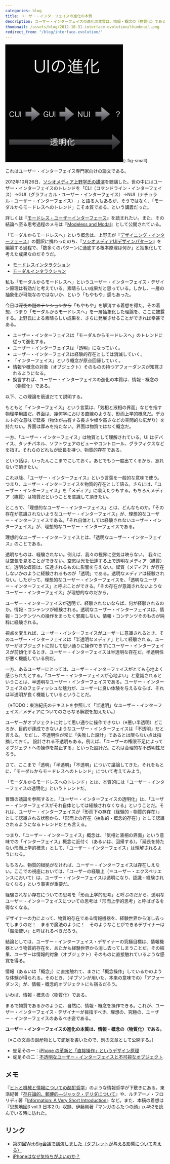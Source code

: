 ```yaml
---
categories: blog
title: ユーザー・インターフェイスの進化の本質
description: ユーザー・インターフェイスの進化の本質は、情報・概念の〈物質化〉である。まるで物質であるかのように、自然に、情報・概念を操作できるようにすることである。
thumbnail: /assets/blog/2012-10-31-interface-evolution/thumbnail.png
redirect_from: "/blog/interface-evolution/"
---
```


![](/assets/blog/2012-10-31-interface-evolution/ui-evolution.png){:.fig-small}

これはユーザー・インターフェイス専門家向けの論文である。

2012年10月26日、[ソシオメディア上野学氏の講演](https://www.sociomedia.co.jp/4085)を聴講した。世の中にはユーザー・インターフェイスのトレンドを「CLI（コマンドライン・インターフェイス）→GUI（グラフィカル・ユーザー・インターフェイス）→NUI（ナチュラル・ユーザー・インターフェイス） 」と語る人もあるが、そうではなく、「モーダルからモードレスへのトレンド」こそ本質である、という講義だった。

詳しくは『[モードレス・ユーザーインターフェース](https://www.sociomedia.co.jp/3950)』を読まれたい。また、その結論へ至る思考過程のメモは『[Modeless and Modal](http://modelessdesign.com/modelessandmodal/)』として公開されている。

「モーダルからモードレスへ」という概念は、上野氏が『[デザイニング・インターフェース](http://www.oreilly.co.jp/books/9784873113166/)』の翻訳に携わったのち、『[ソシオメディアUIデザインパターン](https://www.sociomedia.co.jp/category/uidesignpatterns)』を編纂する過程で、「数多くのパターンに通底する根本原理は何か」と抽象化して考えた成果なのだそうだ。

- [モードレスインタラクション](https://www.sociomedia.co.jp/1358)
- [モーダルインタラクション](https://www.sociomedia.co.jp/1357)

私も「モーダルからモードレスへ」というユーザー・インターフェイス・デザイン原理は有効だと考えている。素晴らしい成果だと思っている。しかし、一層の抽象化が可能なのではないか、という「もやもや」感もあった。

今日は<del>深夜の謎のテンションから</del>「もやもや」を解消する着想を得た。その着想、つまり「モーダルからモードレスへ」を一層抽象化した理論を、ここに披露する。上野氏による素晴らしい成果を、さらに発展させることができれば幸甚である。

- ユーザー・インターフェイスは「モーダルからモードレスへ」のトレンドに従って進化する。
- ユーザー・インターフェイスは「透明」になっていく。
- ユーザー・インターフェイスは経験的存在としては消滅していく。
- 「インターフェイス」という概念が原点回帰していく。
- 情報や概念の対象（オブジェクト）そのものの持つアフォーダンスが知覚されるようになる。
- 換言すれば、ユーザー・インターフェイスの進化の本質は、情報・概念の〈物質化〉である。

以下、この理論を筋道だてて説明する。

もともと「インターフェイス」という言葉は、「気相と液相の界面」などを指す物理学用語だ。界面は、幾何学における直線のような、形而上学的概念だ。デカルト的な意味で延長（物体が占有する長さや幅や高さなどの空間的な広がり）を持たない。界面は厚みを持たない。界面は物質ではなく概念だ。

一方、「ユーザー・インターフェイス」は物質として理解されている。UI はデバイス、タッチパネル、ソフトウェアのビューやコントロール、グラフィクスなどを指す。それらのどれもが延長を持つ、物質的存在である。

という話は、いったんここまでにしておく。あとでもう一度出てくるから、忘れないで頂きたい。

これ以降、「ユーザー・インターフェイス」という言葉を一般的な意味で使う。つまり、ユーザー・インターフェイスを物質的存在として語る。さらには、「ユーザー・インターフェイス」を「メディア」に喩えたりもする。もちろんメディア（媒質）は物質だということを意識して頂きたい。

ところで、「理想的なユーザー・インターフェイス」とは、どんなものか。「その存在が意識されないようなユーザー・インターフェイス」が、理想的なユーザー・インターフェイスである。「それ自体としては経験されないユーザー・インターフェイス」が、理想的なユーザー・インターフェイスである。

理想的なユーザー・インターフェイスとは、「透明なユーザー・インターフェイス」のことである。

透明なものは、経験されない。例えば、我々の視界に空気は映らない。
我々には空気を見ることができない。空気は光を伝達する上で透明なメディア（媒質）だ。透明な媒質は、伝達されるものに影響を与えない。媒質（メディア）が存在しないかのように経験されるものが「透明」である。透明なメディアは経験されない。したがって、理想的なユーザー・インターフェイスを、「透明なユーザー・インターフェイス」と呼ぶことができる。「その存在が意識されないようなユーザー・インターフェイス」が理想的なのだから。

ユーザー・インターフェイスが透明で、経験されないならば、何が経験されるのか。情報・コンテンツが経験される。透明なユーザー・インターフェイスは、情報・コンテンツへの操作をまったく邪魔しない。情報・コンテンツそのものが純粋に経験される。

視点を変えれば、ユーザー・インターフェイスがユーザーに意識されるとき、そのユーザー・インターフェイスは「半透明なメディア」として経験される。ユーザーがオブジェクトに対して思い通りに操作できずにユーザー・インターフェイスが前傾化するとき、ユーザー・インターフェイスは半透明な存在だ。半透明性が悪く機能している例だ。

一方、あるユーザーにとっては、ユーザー・インターフェイスがとても心地よく感じられたとする。「ユーザー・インターフェイスが心地よい」と意識されるということは、半透明なユーザー・インターフェイスである。ユーザー・インターフェイスのフェティッシュな魅力が、ユーザーに良い体験を与えるならば、それは半透明が良く機能しているということだ。

〔※TODO：東浩紀氏のテキストを参照して「半透明」なユーザー・インターフェイス／メディアについてのさらなる解説を加えたい。〕

ユーザーがオブジェクトに対して思い通りに操作できない（※悪い半透明）どころか、目的が達成できないようなユーザー・インターフェイスは「不透明」だと言える。
ただし、不透明性が常に「失敗した設計」であるとは限らない点は指摘しておく。
設計される不透明もある。例えば、「ユーザーの権限不足によってオブジェクトへの操作を禁止する」といった設計だ。これは合理的な不透明性だろう。

さて、ここまで「透明」「半透明」「不透明」について議論してきた。それをもとに、「モーダルからモードレスへのトレンド」について考えてみよう。

「モーダルからモードレスへのトレンド」とは、本質的には「ユーザー・インターフェイスの透明化」というトレンドだ。

冒頭の議論を参照すると、「ユーザー・インターフェイスの透明化」は、「ユーザー・インターフェイスがそれ自体としては経験されなくなる」ということだ。それは、ユーザー・インターフェイスが「形而下の存在（経験的・物質的存在）」として認識される状態から、「形而上の存在（抽象的・概念的存在）」として認識されるようになるトレンドだとも言える。

つまり、「ユーザー・インターフェイス」概念は、「気相と液相の界面」という意味での「インターフェイス」概念に近付く（あるいは、回帰する）。「延長を持たない形而上学的概念」として、「ユーザー・インターフェイス」は理解されるようになる。

もちろん、物質的根拠がなければ、ユーザー・インターフェイスは存在しえない。ここでの視座においては、「ユーザーの経験上（＝ユーザー・エクスペリエンスにおいて）は、ユーザー・インターフェイスは透明になり、認識・経験されなくなる」という事実が重要だ。

経験されない存在についての思考を「形而上学的思考」と呼ぶのだから、透明なユーザー・インターフェイスについての思考は「形而上学的思考」と呼ばざるを得なくなる。

デザイナーの力によって、物質的存在である情報機器を、経験世界から消し去ってしまうのだ！　まるで魔法のように！　そのようなことができるデザイナーは「魔法使い」と呼ばれるべきだろう。

結論としては、ユーザー・インターフェイス・デザイナーの究極目標は、情報機器という物質的存在を、あたかも経験世界から消し去ってしまうことだ。その結果、ユーザーは情報的対象（オブジェクト）そのものに直接触れているような感覚を得る。

情報（あるいは「概念」）に直接触れて、まさに「概念操作」しているかのような体験が得られる。そのとき、（ギブソンが用いた、本来の意味での）「アフォーダンス」が、情報・概念的オブジェクトにも宿るだろう。

いわば、情報・概念の〈物質化〉である。

まるで物質であるかのように、自然に、情報・概念を操作できる。これが、ユーザー・インターフェイス・デザイナーが目指すべき、理想の、究極の、ユーザー・インターフェイスのあるべき姿である。

**ユーザー・インターフェイスの進化の本質は、情報・概念の〈物質化〉である。**

〔※この文章の副産物として蛇足を書いたので、別の文章として公開する。〕

- 蛇足その一：[iPhone の革新と「直接操作」というデザイン原理](http://zerobase.jp/blog/2012/10/iphone.html)
- 蛇足その二：[不透明なユーザー・インターフェイスと不可視なオブジェクト](http://zerobase.jp/blog/2012/10/post_114.html)

## メモ

『[ヒトと機械と情報についての酩酊哲学](http://zerobase.jp/blog/2012/06/post_38.html)』のような情報哲学が下敷きにある。東浩紀著『[存在論的、郵便的―ジャック・デリダについて](http://booklog.jp/users/zerobase/archives/1/4104262013)』や、ルチアーノ・フロリディ著『[Information: A Very Short Introduction](http://booklog.jp/users/zerobase/archives/1/0199551375)』など。また、本稿の着想は『思想地図β vol.3 日本2.0』収録、伊藤剛著『マンガのふたつの顔』p.452を読んでいる時に訪れた。

## リンク

- [第31回WebSig会議で講演しました（タブレットが与える影響について考える）](http://zerobase.jp/blog/2012/12/31websig.html)
- [iPhoneはなぜ気持ちがよいのか？](http://www.tel.co.jp/museum/magazine/human/120709_topics_02/)

